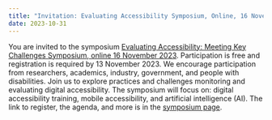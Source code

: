 ```yaml
---
title: "Invitation: Evaluating Accessibility Symposium, Online, 16 November 2023"
date: 2023-10-31
---
```


<p>You are invited to the symposium <a href="https://www.w3.org/WAI/about/projects/wai-coop/symposium3/">Evaluating Accessibility: Meeting Key Challenges Symposium, online 16 November 2023</a>. Participation is free and registration is required by 13 November 2023. We encourage participation from researchers, academics, industry, government, and people with disabilities. Join us to explore practices and challenges monitoring and evaluating digital accessibility. The symposium will focus on: digital accessibility training, mobile accessibility, and artificial intelligence (AI). The link to register, the agenda, and more is in the <a href="https://www.w3.org/WAI/about/projects/wai-coop/symposium3/">symposium page</a>.</p>
